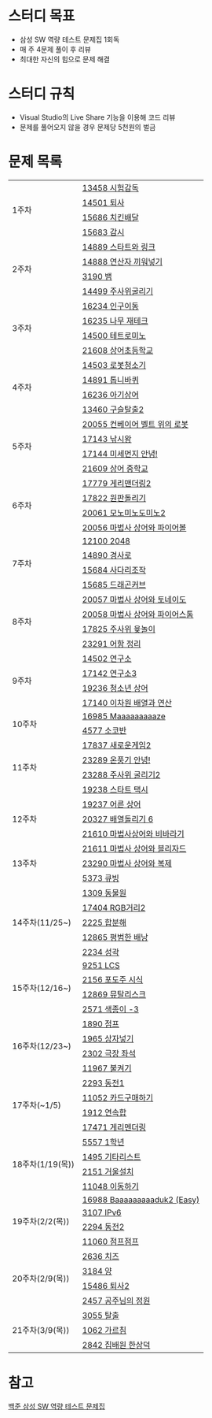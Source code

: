 # 스터디 목표 

- 삼성 SW 역량 테스트 문제집 1회독
- 매 주 4문제 풀이 후 리뷰
- 최대한 자신의 힘으로 문제 해결

# 스터디 규칙

- Visual Studio의 Live Share 기능을 이용해 코드 리뷰
- 문제를 풀어오지 않을 경우 문제당 5천원의 벌금

# 문제 목록
<table>
  <tr>
    <td rowspan="4">1주차</td>
    <td>
      <a href="https://www.acmicpc.net/problem/13458">13458 시험감독</a>
    </td>
  </tr>
  <tr>
    <td>
      <a href="https://www.acmicpc.net/problem/14501">14501 퇴사</a>
    </td>
  </tr>
  <tr>
    <td>
      <a href="https://www.acmicpc.net/problem/15686">15686 치킨배달</a>
    </td>
  </tr>
  <tr>
    <td>
      <a href="https://www.acmicpc.net/problem/15683">15683 감시</a>
    </td>
  </tr>
  <tr>
    <td rowspan="4">2주차</td>
    <td>
      <a href="https://www.acmicpc.net/problem/14889">14889 스타트와 링크</a>
    </td>
  </tr>
  <tr>
    <td>
      <a href="https://www.acmicpc.net/problem/14888">14888 연산자 끼워넣기</a>
    </td>
  </tr>
  <tr>
    <td>
      <a href="https://www.acmicpc.net/problem/3190">3190 뱀</a>
    </td>
  </tr>
  <tr>
    <td>
      <a href="https://www.acmicpc.net/problem/14499">14499 주사위굴리기</a>
    </td>
  </tr>
  <tr>
    <td rowspan="4">3주차</td>
    <td>
      <a href="https://www.acmicpc.net/problem/16234">16234 인구이동</a>
    </td>
  </tr>
  <tr>
    <td>
      <a href="https://www.acmicpc.net/problem/16235">16235 나무 재테크</a>
    </td>
  </tr>
  <tr>
    <td>
      <a href="https://www.acmicpc.net/problem/14500">14500 테트로미노</a>
    </td>
  </tr>
  <tr>
    <td>
      <a href="https://www.acmicpc.net/problem/21608">21608 상어초등학교</a>
    </td>
  </tr>
  <tr>
    <td rowspan="4">4주차</td>
    <td>
      <a href="https://www.acmicpc.net/problem/14503">14503 로봇청소기</a>
    </td>
  </tr>
  <tr>
    <td>
      <a href="https://www.acmicpc.net/problem/14891">14891 톱니바퀴</a>
    </td>
  </tr>
  <tr>
    <td>
      <a href="https://www.acmicpc.net/problem/16236">16236 아기상어</a>
    </td>
  </tr>
  <tr>
    <td>
      <a href="https://www.acmicpc.net/problem/13460">13460 구슬탈출2</a>
    </td>
  </tr>
  <tr>
    <td rowspan="4">5주차</td>
    <td>
      <a href="https://www.acmicpc.net/problem/20055">20055 컨베이어 벨트 위의 로봇</a>
    </td>
  </tr>
  <tr>
    <td>
      <a href="https://www.acmicpc.net/problem/17143">17143 낚시왕</a>
    </td>
  </tr>
  <tr>
    <td>
      <a href="https://www.acmicpc.net/problem/17144">17144 미세먼지 안녕!</a>
    </td>
  </tr>
  <tr>
    <td>
      <a href="https://www.acmicpc.net/problem/21609">21609 상어 중학교</a>
    </td>
  </tr>
  <tr>
    <td rowspan="4">6주차</td>
    <td>
      <a href="https://www.acmicpc.net/problem/17779">17779 게리맨더링2</a>
    </td>
  </tr>
  <tr>
    <td>
      <a href="https://www.acmicpc.net/problem/17822">17822 원판돌리기</a>
    </td>
  </tr>
  <tr>
    <td>
      <a href="https://www.acmicpc.net/problem/20061">20061 모노미노도미노2</a>
    </td>
  </tr>
  <tr>
    <td>
      <a href="https://www.acmicpc.net/problem/20056">20056 마법사 상어와 파이어볼</a>
    </td>
  </tr>
  <tr>
    <td rowspan="4">7주차</td>
    <td>
      <a href="https://www.acmicpc.net/problem/12100">12100 2048</a>
    </td>
  </tr>
  <tr>
    <td>
      <a href="https://www.acmicpc.net/problem/14890">14890 경사로</a>
    </td>
  </tr>
  <tr>
    <td>
      <a href="https://www.acmicpc.net/problem/15684">15684 사다리조작</a>
    </td>
  </tr>
  <tr>
    <td>
      <a href="https://www.acmicpc.net/problem/15685">15685 드래곤커브</a>
    </td>
  </tr>
  <tr>
    <td rowspan="4">8주차</td>
    <td>
      <a href="https://www.acmicpc.net/problem/20057">20057 마법사 상어와 토네이도</a>
    </td>
  </tr>
  <tr>
    <td>
      <a href="https://www.acmicpc.net/problem/20058">20058 마법사 상어와 파이어스톰</a>
    </td>
  </tr>
  <tr>
    <td>
      <a href="https://www.acmicpc.net/problem/17825">17825 주사위 윷놀이</a>
    </td>
  </tr>
  <tr>
    <td>
      <a href="https://www.acmicpc.net/problem/23291">23291 어항 정리</a>
    </td>
  </tr>
  <tr>
    <td rowspan="4">9주차</td>
    <td>
      <a href="https://www.acmicpc.net/problem/14502">14502 연구소</a>
    </td>
  </tr>
  <tr>
    <td>
      <a href="https://www.acmicpc.net/problem/17142">17142 연구소3</a>
    </td>
  </tr>
  <tr>
    <td>
      <a href="https://www.acmicpc.net/problem/19236">19236 청소년 상어</a>
    </td>
  </tr>
  <tr>
    <td>
      <a href="https://www.acmicpc.net/problem/17140">17140 이차원 배열과 연산</a>
    </td>
  </tr>
  <tr>
    <td rowspan="2">10주차</td>
    <td>
      <a href="https://www.acmicpc.net/problem/16985">16985 Maaaaaaaaaze</a>
    </td>
  </tr>
  <tr>
    <td>
      <a href="https://www.acmicpc.net/problem/4577">4577 소코반</a>
    </td>
  </tr>
  <tr>
    <td rowspan="4">11주차</td>
    <td>
      <a href="https://www.acmicpc.net/problem/17837">17837 새로운게임2</a>
    </td>
  </tr>
  <tr>
    <td>
      <a href="https://www.acmicpc.net/problem/23289">23289 온풍기 안녕!</a>
    </td>
  </tr>
  <tr>
    <td>
      <a href="https://www.acmicpc.net/problem/23288">23288 주사위 굴리기2</a>
    </td>
  </tr>
  <tr>
    <td>
      <a href="https://www.acmicpc.net/problem/19238">19238 스타트 택시</a>
    </td>
  </tr>
  <tr>
    <td rowspan="3">12주차</td>
    <td>
      <a href="https://www.acmicpc.net/problem/19237">19237 어른 상어</a>
    </td>
  </tr>
  <tr>
    <td>
      <a href="https://www.acmicpc.net/problem/20327">20327 배열돌리기 6</a>
    </td>
  </tr>
  <tr>
    <td>
      <a href="https://www.acmicpc.net/problem/21610">21610 마법사상어와 비바라기</a>
    </td>
  </tr>
  
  <tr>
    <td rowspan="3">13주차</td>
    <td>
      <a href="https://www.acmicpc.net/problem/21611">21611 마법사 상어와 블리자드</a>
    </td>
  </tr>
  <tr>
    <td>
      <a href="https://www.acmicpc.net/problem/23290">23290 마법사 상어와 복제</a>
    </td>
  </tr>
  <tr>
    <td>
      <a href="https://www.acmicpc.net/problem/5373">5373 큐빙</a>
    </td>
  </tr>
  
   <tr>
    <td rowspan="5">14주차(11/25~)</td>
    <td>
      <a href="https://www.acmicpc.net/problem/1309">1309 동물원</a>
    </td>
  </tr>
  <tr>
    <td>
      <a href="https://www.acmicpc.net/problem/17404">17404 RGB거리2</a>
    </td>
  </tr>
  <tr>
    <td>
      <a href="https://www.acmicpc.net/problem/2225">2225 합분해</a>
    </td>
  </tr>
  <tr>
    <td>
      <a href="https://www.acmicpc.net/problem/12865">12865 평범한 배낭</a>
    </td>
  </tr>
  <tr>
    <td>
      <a href="https://www.acmicpc.net/problem/2234">2234 성곽</a>
    </td>
  </tr>
  <tr>
    <td rowspan="4">15주차(12/16~)</td>
    <td>
      <a href="https://www.acmicpc.net/problem/9251">9251 LCS</a>
    </td>
  </tr>
  <tr>
    <td>
      <a href="https://www.acmicpc.net/problem/2156">2156 포도주 시식</a>
    </td>
  </tr>
  <tr>
    <td>
      <a href="https://www.acmicpc.net/problem/12869">12869 뮤탈리스크</a>
    </td>
  </tr>
  <tr>
    <td>
      <a href="https://www.acmicpc.net/problem/2571">2571 색종이 -3</a>
    </td>
  </tr>
  <tr>
    <td rowspan="4">16주차(12/23~)</td>
    <td>
      <a href="https://www.acmicpc.net/problem/1890">1890 점프</a>
    </td>
  </tr>
  <tr>
    <td>
      <a href="https://www.acmicpc.net/problem/1965">1965 상자넣기</a>
    </td>
  </tr>
  <tr>
    <td>
      <a href="https://www.acmicpc.net/problem/2302">2302 극장 좌석</a>
    </td>
  </tr>
  <tr>
    <td>
      <a href="https://www.acmicpc.net/problem/11967">11967 불켜기</a>
    </td>
  </tr>
  <tr>
    <td rowspan="4">17주차(~1/5)</td>
    <td>
      <a href="https://www.acmicpc.net/problem/2293">2293 동전1</a>
    </td>
  </tr>
  <tr>
    <td>
      <a href="https://www.acmicpc.net/problem/11052">11052 카드구매하기</a>
    </td>
  </tr>
  <tr>
    <td>
      <a href="https://www.acmicpc.net/problem/1912">1912 연속합</a>
    </td>
  </tr>
  <tr>
    <td>
      <a href="https://www.acmicpc.net/problem/17471">17471 게리멘더링</a>
    </td>
  </tr>
  <tr>
    <td rowspan="4">18주차(1/19(목))</td>
    <td>
      <a href="https://www.acmicpc.net/problem/5557">5557 1학년</a>
    </td>
  </tr>
  <tr>
    <td>
      <a href="https://www.acmicpc.net/problem/1495">1495 기타리스트</a>
    </td>
  </tr>
  <tr>
    <td>
      <a href="https://www.acmicpc.net/problem/2151">2151 거울설치</a>
    </td>
  </tr>
  <tr>
    <td>
      <a href="https://www.acmicpc.net/problem/11048">11048 이동하기</a>
    </td>
  </tr>
  <tr>
    <td rowspan="4">19주차(2/2(목))</td>
    <td>
      <a href="https://www.acmicpc.net/problem/16988">16988 Baaaaaaaaaduk2 (Easy)</a>
    </td>
  </tr>
  <tr>
    <td>
      <a href="https://www.acmicpc.net/problem/3107">3107 IPv6</a>
    </td>
  </tr>
  <tr>
    <td>
      <a href="https://www.acmicpc.net/problem/2294">2294 동전2</a>
    </td>
  </tr>
  <tr>
    <td>
      <a href="https://www.acmicpc.net/problem/11060">11060 점프점프</a>
    </td>
  </tr>
  <tr>
    <td rowspan="4">20주차(2/9(목))</td>
    <td>
      <a href="https://www.acmicpc.net/problem/2636">2636 치즈</a>
    </td>
  </tr>
  <tr>
    <td>
      <a href="https://www.acmicpc.net/problem/3184">3184 양</a>
    </td>
  </tr>
  <tr>
    <td>
      <a href="https://www.acmicpc.net/problem/15486">15486 퇴사2</a>
    </td>
  </tr>
  <tr>
    <td>
      <a href="https://www.acmicpc.net/problem/2457">2457 공주님의 정원</a>
    </td>
  </tr>
  <tr>
    <td rowspan="3">21주차(3/9(목))</td>
    <td>
      <a href="https://www.acmicpc.net/problem/3055">3055 탈출</a>
    </td>
  </tr>
  <tr>
    <td>
      <a href="https://www.acmicpc.net/problem/1062">1062 가르침</a>
    </td>
  </tr>
  <tr>
    <td>
      <a href="https://www.acmicpc.net/problem/2842">2842 집배원 한상덕</a>
    </td>
  </tr>
</table>

# 참고
[백준 삼성 SW 역량 테스트 문제집](https://www.acmicpc.net/workbook/view/1152)
